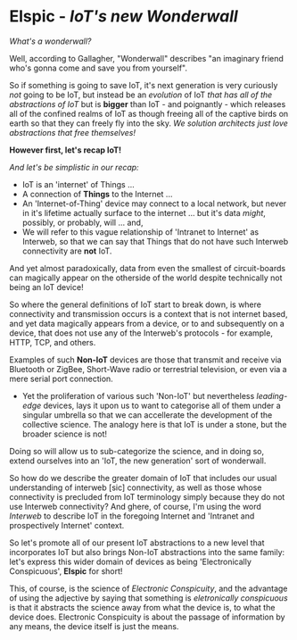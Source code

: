 # Elspic - *IoT's new Wonderwall*

*What's a wonderwall?*

Well, according to Gallagher, "Wonderwall" describes "an imaginary friend who's gonna come and save you from yourself".

So if something is going to save IoT, it's next generation is very curiously *not* going to be IoT, but instead be an *evolution* of IoT *that has all of the abstractions of IoT* but is **bigger** than IoT - and poignantly - which releases all of the confined realms of IoT as though freeing all of the captive birds on earth so that they can freely fly into the sky. *We solution architects just love abstractions that free themselves!*

**However first, let's recap IoT!**

*And let's be *simplistic* in our recap:*

- IoT is an 'internet' of Things ...
- A connection of **Things** to the Internet ...
- An 'Internet-of-Thing' device may connect to a local network, but never in it's lifetime actually surface to the internet ... but it's data *might*, possibly, or probably, will ... and,
- We will refer to this vague relationship of 'Intranet to Internet' as Interweb, so that we can say that Things that do not have such Interweb connectivity are **not** IoT.

And yet almost paradoxically, data from even the smallest of circuit-boards can magically appear on the otherside of the world despite technically not being an IoT device!

So where the general definitions of IoT start to break down, is where connectivity and transmission occurs is a context that is not internet based, and yet data magically appears from a device, or to and subsequently on a device, that does not use any of the Interweb's protocols - for example, HTTP, TCP, and others.

Examples of such **Non-IoT** devices are those that transmit and receive via Bluetooth or ZigBee, Short-Wave radio or terrestrial television, or even via a mere serial port connection.

- Yet the proliferation of various such 'Non-IoT' but nevertheless *leading-edge* devices, lays it upon us to want to categorise all of them under a singular umbrella so that we can accellerate the development of the collective science. The analogy here is that IoT is under a stone, but the broader science is not!

Doing so will allow us to sub-categorize the science, and in doing so, extend ourselves into an 'IoT, the new generation' sort of wonderwall.

So how do we describe the greater domain of IoT that includes our usual understanding of interweb [sic] connectivity, as well as those whose connectivity is precluded from IoT terminology simply because they do not use Interweb connectivity? And ghere, of course, I'm using the word *Interweb* to describe IoT in the foregoing Internet and 'Intranet and prospectively Internet' context.

So let's promote all of our present IoT abstractions to a new level that incorporates IoT but also brings Non-IoT abstractions into the same family: let's express this wider domain of devices as being 'Electronically Conspicuous', **Elspic** for short!

This, of course, is the science of *Electronic Conspicuity*, and the advantage of using the adjective by saying that something is *eletronically conspicuous* is that it abstracts the science away from what the device is, to what the device does. Electronic Conspicuity is about the passage of information by any means, the device itself is just the means.
